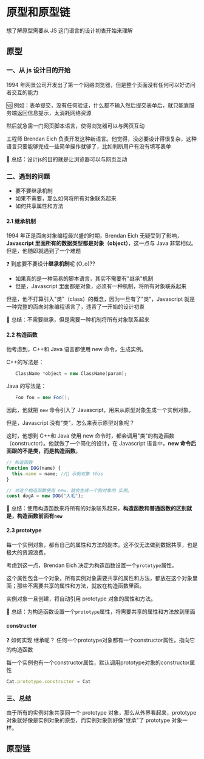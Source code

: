 # 原型和原型链

想了解原型需要从 JS 这门语言的设计初衷开始来理解

## 原型

### 一、从 js 设计目的开始

1994 年网景公司开发出了第一个网络浏览器，但是整个页面没有任何可以好访问者交互的能力

🆚 例如：表单提交，没有任何验证，什么都不输入然后提交表单后，就只能靠服务端返回信息提示，太消耗网络资源

然后就急需一门网页脚本语言，使得浏览器可以与网页互动

工程师 Brendan Eich 负责开发这种新语言。他觉得，没必要设计得很复杂，这种语言只要能够完成一些简单操作就够了，比如判断用户有没有填写表单

🚗 总结：设计js的目的就是让浏览器可以与网页互动

### 二、遇到的问题

- 要不要继承机制
- 如果不需要，那么如何将所有对象联系起来
- 如何共享属性和方法

#### 2.1 继承机制

1994 年正是面向对象编程最兴盛的时期，Brendan Eich 无疑受到了影响，**Javascript 里面所有的数据类型都是对象（object）**，这一点与 Java 非常相似。但是，他随即就遇到了一个难题

❓ 到底要不要设计**继承机制**呢 (O_o)??

- 如果真的是一种简易的脚本语言，其实不需要有"继承"机制
- 但是，Javascript 里面都是对象，必须有一种机制，将所有对象联系起来

但是，他不打算引入"类"（class）的概念，因为一旦有了"类"，Javascript 就是一种完整的面向对象编程语言了，违背了一开始的设计初衷

🚗 总结：不需要继承，但是需要一种机制将所有对象联系起来

#### 2.2 构造函数

他考虑到，C++和 Java 语言都使用 new 命令，生成实例。

C++的写法是：

```c++
　　ClassName *object = new ClassName(param);
```

Java 的写法是：

```java
　　Foo foo = new Foo();
```

因此，他就把 `new` 命令引入了 Javascript，用来从原型对象生成一个实例对象。

但是，Javascript 没有"类"，怎么来表示原型对象呢？

这时，他想到 C++和 Java 使用 new 命令时，都会调用"类"的构造函数（constructor）。他就做了一个简化的设计，在 Javascript 语言中，**new 命令后面跟的不是类，而是构造函数**。

```js
// 构造函数
function DOG(name) {
  this.name = name; //🚆 示例对象 this
}

// 对这个构造函数使用 new，就会生成一个狗对象的 实例。
const dogA = new DOG("大毛");
```

🚗 总结：使用构造函数来将所有的对象联系起来，**构造函数和普通函数的区别就是，构造函数前面有`new`**

#### 2.3 prototype
每一个实例对象，都有自己的属性和方法的副本。这不仅无法做到数据共享，也是极大的资源浪费。

考虑到这一点，Brendan Eich 决定为构造函数设置一个`prototype`属性。

这个属性包含一个对象，所有实例对象需要共享的属性和方法，都放在这个对象里面；那些不需要共享的属性和方法，就放在构造函数里面。

实例对象一旦创建，将自动引用 prototype 对象的属性和方法。

🚗 总结：为构造函数设置一个`prototype`属性，将需要共享的属性和方法放到里面
 
####  constructor
❓ 如何实现 继承呢？
任何一个prototype对象都有一个constructor属性，指向它的构造函数

每一个实例也有一个constructor属性，默认调用prototype对象的constructor属性
```js
Cat.prototype.constructor = Cat
```
### 三、总结

由于所有的实例对象共享同一个 prototype 对象，那么从外界看起来，prototype 对象就好像是实例对象的原型，而实例对象则好像"继承"了 prototype 对象一样。

## 原型链
